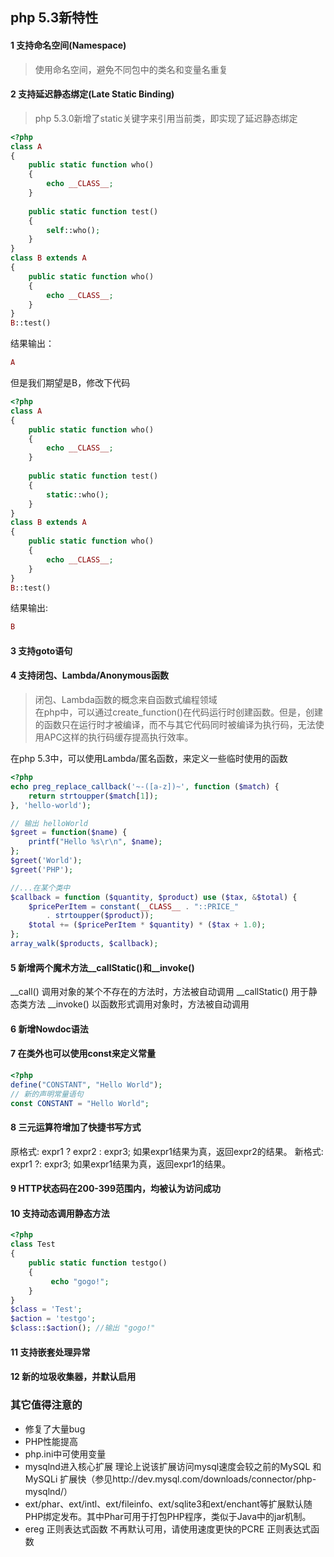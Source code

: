 ## php 5.3新特性
#### 1 支持命名空间(Namespace)

> 使用命名空间，避免不同包中的类名和变量名重复

#### 2 支持延迟静态绑定(Late Static Binding)

> php 5.3.0新增了static关键字来引用当前类，即实现了延迟静态绑定

```php
<?php
class A
{
	public static function who()
	{
		echo __CLASS__;
	}
	
	public static function test()
	{
		self::who();
	}
}
class B extends A
{
	public static function who()
	{
		echo __CLASS__;
	}
}
B::test()
```

结果输出：

```php
A
```

但是我们期望是B，修改下代码

```php
<?php
class A
{
	public static function who()
	{
		echo __CLASS__;
	}
	
	public static function test()
	{
		static::who();
	}
}
class B extends A
{
	public static function who()
	{
		echo __CLASS__;
	}
}
B::test()
```

结果输出:

```php
B
```

#### 3 支持goto语句
#### 4 支持闭包、Lambda/Anonymous函数

> 闭包、Lambda函数的概念来自函数式编程领域  
在php中，可以通过create_function()在代码运行时创建函数。但是，创建的函数只在运行时才被编译，而不与其它代码同时被编译为执行码，无法使用APC这样的执行码缓存提高执行效率。 

在php 5.3中，可以使用Lambda/匿名函数，来定义一些临时使用的函数

```php
<?php
echo preg_replace_callback('~-([a-z])~', function ($match) {
    return strtoupper($match[1]);
}, 'hello-world');

// 输出 helloWorld
$greet = function($name) {
    printf("Hello %s\r\n", $name);
};
$greet('World');
$greet('PHP');

//...在某个类中
$callback = function ($quantity, $product) use ($tax, &$total) {
	$pricePerItem = constant(__CLASS__ . "::PRICE_"
   		. strtoupper($product));
   	$total += ($pricePerItem * $quantity) * ($tax + 1.0);
};
array_walk($products, $callback);
```

#### 5 新增两个魔术方法__callStatic()和__invoke()
__call() 调用对象的某个不存在的方法时，方法被自动调用
__callStatic() 用于静态类方法
__invoke() 以函数形式调用对象时，方法被自动调用
#### 6 新增Nowdoc语法
#### 7 在类外也可以使用const来定义常量

```php
<?php
define("CONSTANT", "Hello World");
// 新的声明常量语句
const CONSTANT = "Hello World";
```

#### 8 三元运算符增加了快捷书写方式
原格式: expr1 ? expr2 : expr3;
如果expr1结果为真，返回expr2的结果。
新格式: expr1 ?: expr3;
如果expr1结果为真，返回expr1的结果。
#### 9 HTTP状态码在200-399范围内，均被认为访问成功
#### 10 支持动态调用静态方法

```php
<?php
class Test
{
    public static function testgo()
    {
         echo "gogo!";
    }
}
$class = 'Test';
$action = 'testgo';
$class::$action(); //输出 "gogo!"
```

#### 11 支持嵌套处理异常
#### 12 新的垃圾收集器，并默认启用

### 其它值得注意的

* 修复了大量bug
* PHP性能提高
* php.ini中可使用变量
* mysqlnd进入核心扩展 理论上说该扩展访问mysql速度会较之前的MySQL 和 MySQLi 扩展快（参见http://dev.mysql.com/downloads/connector/php-mysqlnd/）
* ext/phar、ext/intl、ext/fileinfo、ext/sqlite3和ext/enchant等扩展默认随PHP绑定发布。其中Phar可用于打包PHP程序，类似于Java中的jar机制。
* ereg 正则表达式函数 不再默认可用，请使用速度更快的PCRE 正则表达式函数


